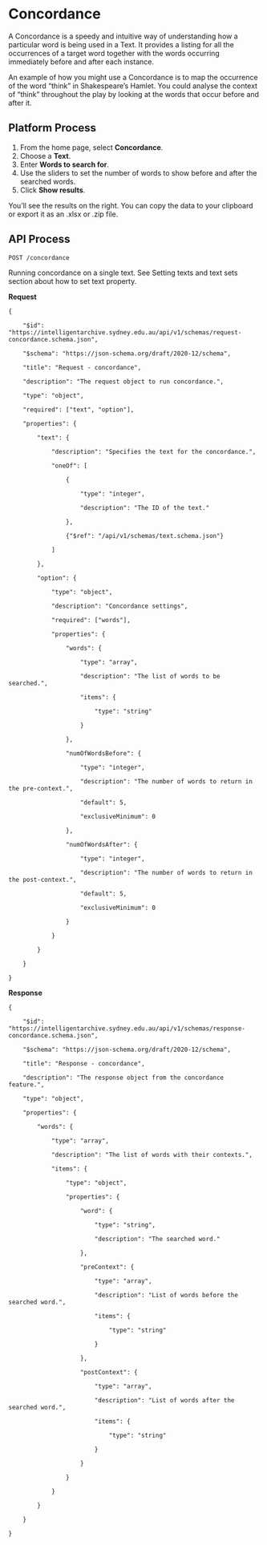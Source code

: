 # Concordance

A Concordance is a speedy and intuitive way of understanding how a particular word is being used in a Text. It provides a listing for all the occurrences of a target word together with the words occurring immediately before and after each instance.

An example of how you might use a Concordance is to map the occurrence of the word “think” in Shakespeare’s Hamlet. You could analyse the context of “think” throughout the play by looking at the words that occur before and after it.

## Platform Process

1.	From the home page, select **Concordance**.
2.	Choose a **Text**.
3.	Enter **Words to search for**.
4.	Use the sliders to set the number of words to show before and after the searched words.
5.	Click **Show results**.

You’ll see the results on the right. You can copy the data to your clipboard or export it as an .xlsx or .zip file.

## API Process

`POST /concordance` 

Running concordance on a single text. See Setting texts and text sets section about how to set text property. 

**Request** 

```
{ 

    "$id": "https://intelligentarchive.sydney.edu.au/api/v1/schemas/request-concordance.schema.json", 

    "$schema": "https://json-schema.org/draft/2020-12/schema", 

    "title": "Request - concordance", 

    "description": "The request object to run concordance.", 

    "type": "object", 

    "required": ["text", "option"], 

    "properties": { 

        "text": { 

            "description": "Specifies the text for the concordance.", 

            "oneOf": [ 

                { 

                    "type": "integer", 

                    "description": "The ID of the text." 

                }, 

                {"$ref": "/api/v1/schemas/text.schema.json"} 

            ] 

        }, 

        "option": { 

            "type": "object", 

            "description": "Concordance settings", 

            "required": ["words"], 

            "properties": { 

                "words": { 

                    "type": "array", 

                    "description": "The list of words to be searched.", 

                    "items": { 

                        "type": "string" 

                    } 

                }, 

                "numOfWordsBefore": { 

                    "type": "integer", 

                    "description": "The number of words to return in the pre-context.", 

                    "default": 5, 

                    "exclusiveMinimum": 0 

                }, 

                "numOfWordsAfter": { 

                    "type": "integer", 

                    "description": "The number of words to return in the post-context.", 

                    "default": 5, 

                    "exclusiveMinimum": 0 

                } 

            } 

        } 

    } 

}
```

**Response**

```
{ 

    "$id": "https://intelligentarchive.sydney.edu.au/api/v1/schemas/response-concordance.schema.json", 

    "$schema": "https://json-schema.org/draft/2020-12/schema", 

    "title": "Response - concordance", 

    "description": "The response object from the concordance feature.", 

    "type": "object", 

    "properties": { 

        "words": { 

            "type": "array", 

            "description": "The list of words with their contexts.", 

            "items": { 

                "type": "object", 

                "properties": { 

                    "word": { 

                        "type": "string", 

                        "description": "The searched word." 

                    }, 

                    "preContext": { 

                        "type": "array", 

                        "description": "List of words before the searched word.", 

                        "items": { 

                            "type": "string" 

                        } 

                    }, 

                    "postContext": { 

                        "type": "array", 

                        "description": "List of words after the searched word.", 

                        "items": { 

                            "type": "string" 

                        } 

                    } 

                } 

            } 

        } 

    } 

}
```
